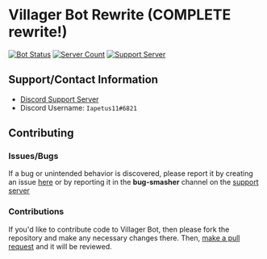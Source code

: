 # **Villager Bot Rewrite (COMPLETE rewrite!)**
[![Bot Status](https://disbots.gg/api/widget/639498607632056321/status)](https://disbots.gg/bot/639498607632056321)
[![Server Count](https://disbots.gg/api/widget/639498607632056321/servers)](https://disbots.gg/bot/639498607632056321)
[![Support Server](https://img.shields.io/discord/641117791272960031?color=51B780&label=Discord%20Server)](https://discord.gg/39DwwUV)

## Support/Contact Information
* [Discord Support Server](https://discord.gg/39DwwUV)
* Discord Username: `Iapetus11#6821`

## Contributing
### Issues/Bugs
If a bug or unintended behavior is discovered, please report it by creating an issue [here](https://github.com/Villager-Dev/Villager-Bot/issues) or by reporting it in the **bug-smasher** channel on the [support server](https://discord.gg/39DwwUV)

### Contributions
If you'd like to contribute code to Villager Bot, then please fork the repository and make any necessary changes there. Then, [make a pull request](https://github.com/Villager-Dev/Villager-Bot/pulls) and it will be reviewed.
